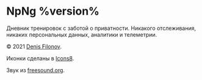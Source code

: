 # NpNg %version%

Дневник тренировок с заботой о приватности. Никакого отслеживания, никаких персональных данных, аналитики и телеметрии.

© 2021 [Denis Filonov](https://filonov.pro).

Иконки сделаны в [Icons8](https://icons8.com).

Звук из [freesound.org](https://freesound.org/people/Jose_DanielMs/sounds/545913/).
